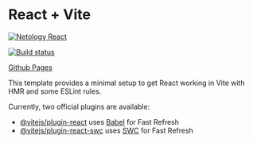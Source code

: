 # React + Vite

[![Netology React](https://github.com/coolpak/ra_events-state/actions/workflows/web.yml/badge.svg?branch=main)](https://github.com/coolpak/ra_events-state/actions/workflows/web.yml)

[![Build status](https://ci.appveyor.com/api/projects/status/t73lmtokshkikk2u?svg=true)](https://ci.appveyor.com/project/CoolPaK/ra-events-state)


[Github Pages](https://coolpak.github.io/ra_events-state/)

This template provides a minimal setup to get React working in Vite with HMR and some ESLint rules.

Currently, two official plugins are available:

- [@vitejs/plugin-react](https://github.com/vitejs/vite-plugin-react/blob/main/packages/plugin-react/README.md) uses [Babel](https://babeljs.io/) for Fast Refresh
- [@vitejs/plugin-react-swc](https://github.com/vitejs/vite-plugin-react-swc) uses [SWC](https://swc.rs/) for Fast Refresh
